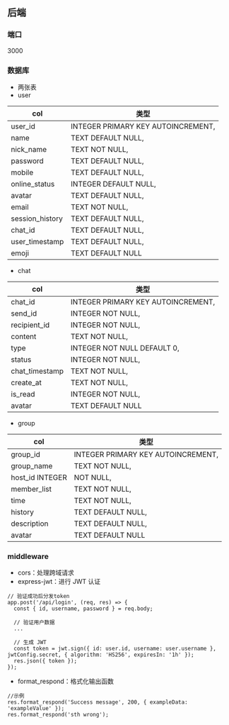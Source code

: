 ## 后端
### 端口
3000
### 数据库
+ 两张表
+ user 

| col | 类型 |
| --- | --- |
|user_id |INTEGER PRIMARY KEY AUTOINCREMENT,|   
|name  |TEXT DEFAULT NULL, | 
|nick_name | TEXT NOT NULL, | 
|password |TEXT DEFAULT NULL, | 
|mobile| TEXT DEFAULT NULL, | 
|online_status| INTEGER DEFAULT NULL,|  
|avatar |TEXT DEFAULT NULL,|  
|email| TEXT NOT NULL,|  
|session_history| TEXT DEFAULT NULL, | 
|chat_id |TEXT DEFAULT NULL,|  
|user_timestamp |TEXT DEFAULT NULL,|  
|emoji |TEXT DEFAULT NULL| 

+ chat

| col | 类型 |
| --- | --- |
|chat_id |INTEGER PRIMARY KEY AUTOINCREMENT, |
|send_id| INTEGER NOT NULL, |
|recipient_id |INTEGER NOT NULL,| 
|content |TEXT NOT NULL, |
|type |INTEGER NOT NULL DEFAULT 0,|
|status |INTEGER NOT NULL, |
|chat_timestamp| TEXT NOT NULL,|
|create_at |TEXT NOT NULL,|
|is_read| INTEGER NOT NULL, |
|avatar |TEXT DEFAULT NULL|

+ group

| col | 类型 |
| --- | --- |
|group_id| INTEGER PRIMARY KEY AUTOINCREMENT,|
|group_name |TEXT NOT NULL,|
|host_id INTEGER |NOT NULL,|
|member_list| TEXT NOT NULL,|
|time| TEXT NOT NULL,|
|history |TEXT DEFAULT NULL,|
|description| TEXT DEFAULT NULL,|
|avatar |TEXT DEFAULT NULL|

### middleware
+ cors：处理跨域请求
+ express-jwt：进行 JWT 认证    
```
// 验证成功后分发token
app.post('/api/login', (req, res) => {
  const { id, username, password } = req.body;

  // 验证用户数据
  ...

  // 生成 JWT
  const token = jwt.sign({ id: user.id, username: user.username },   jwtConfig.secret, { algorithm: 'HS256', expiresIn: '1h' });  
  res.json({ token });  
});
```
+ format_respond：格式化输出函数
```
//示例
res.format_respond('Success message', 200, { exampleData: 'exampleValue' });  
res.format_respond('sth wrong');
```








